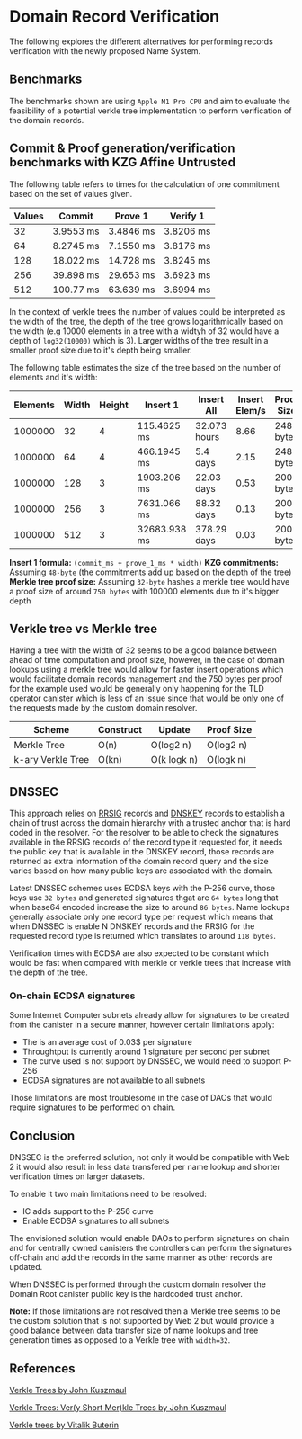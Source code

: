 # Domain Record Verification

The following explores the different alternatives for performing records verification with the newly proposed Name System.

## Benchmarks

The benchmarks shown are using `Apple M1 Pro CPU` and aim to evaluate the feasibility of a potential verkle tree implementation to perform verification of the domain records.

## Commit & Proof generation/verification benchmarks with KZG Affine Untrusted

The following table refers to times for the calculation of one commitment based on the set of values given. 

| Values |  Commit   |   Prove 1 |   Verify 1 |
|--------|-----------|-----------|------------|
|   32   | 3.9553 ms | 3.4846 ms |  3.8206 ms |
|   64   | 8.2745 ms | 7.1550 ms |  3.8176 ms | 
|  128   | 18.022 ms | 14.728 ms |  3.8245 ms | 
|  256   | 39.898 ms | 29.653 ms |  3.6923 ms | 
|  512   | 100.77 ms | 63.639 ms |  3.6994 ms | 

In the context of verkle trees the number of values could be interpreted as the width of the tree, the depth of the tree grows logarithmically based on the width (e.g 10000 elements in a tree with a widtyh of 32 would have a depth of `log32(10000)` which is 3). Larger widths of the tree result in a smaller proof size due to it's depth being smaller.

The following table estimates the size of the tree based on the number of elements and it's width:

| Elements |  Width | Height |     Insert 1 |     Insert All | Insert Elem/s | Proof Size |
|----------|--------|--------|--------------|----------------|---------------|------------|
| 1000000  | 32     |      4 |  115.4625 ms |   32.073 hours |     8.66      |  248 bytes |
| 1000000  | 64     |      4 |  466.1945 ms |       5.4 days |     2.15      |  248 bytes |
| 1000000  | 128    |      3 |  1903.206 ms |     22.03 days |     0.53      |  200 bytes |
| 1000000  | 256    |      3 |  7631.066 ms |     88.32 days |     0.13      |  200 bytes |
| 1000000  | 512    |      3 | 32683.938 ms |    378.29 days |     0.03      |  200 bytes |

**Insert 1 formula:** `(commit_ms + prove_1_ms * width)`
**KZG commitments:** Assuming `48-byte` (the commitments add up based on the depth of the tree)
**Merkle tree proof size:** Assuming `32-byte` hashes a merkle tree would have a proof size of around `750 bytes` with 100000 elements due to it's bigger depth

## Verkle tree vs Merkle tree 

Having a tree with the width of 32 seems to be a good balance between ahead of time computation and proof size, however, in the case of domain lookups using a merkle tree would allow for faster insert operations which would facilitate domain records management and the 750 bytes per proof for the example used would be generally only happening for the TLD operator canister which is less of an issue since that would be only one of the requests made by the custom domain resolver.

|        Scheme      |  Construct |    Update   | Proof Size | 
|--------------------|------------|-------------|------------|
| Merkle Tree        |    O(n)    |   O(log2 n) |  O(log2 n) |
| k-ary Verkle Tree  |    O(kn)   | O(k logk n) |  O(logk n) |

## DNSSEC

This approach relies on [RRSIG](https://datatracker.ietf.org/doc/html/rfc4034#section-3) records and [DNSKEY](https://datatracker.ietf.org/doc/html/rfc4034#section-2) records to establish a chain of trust across the domain hierarchy with a trusted anchor that is hard coded in the resolver. For the resolver to be able to check the signatures available in the RRSIG records of the record type it requested for, it needs the public key that is available in the DNSKEY record, those records are returned as extra information of the domain record query and the size varies based on how many public keys are associated with the domain.  

Latest DNSSEC schemes uses ECDSA keys with the P-256 curve, those keys use `32 bytes` and generated signatures thgat are `64 bytes` long that when base64 encoded increase the size to around `86 bytes`. Name lookups generally associate only one record type per request which means that when DNSSEC is enable N DNSKEY records and the RRSIG for the requested record type is returned which translates to around `118 bytes`.

Verification times with ECDSA are also expected to be constant which would be fast when compared with merkle or verkle trees that increase with the depth of the tree.

### On-chain ECDSA signatures 

Some Internet Computer subnets already allow for signatures to be created from the canister in a secure manner, however certain limitations apply:

- The is an average cost of 0.03$ per signature
- Throughtput is currently around 1 signature per second per subnet
- The curve used is not support by DNSSEC, we would need to support P-256
- ECDSA signatures are not available to all subnets

Those limitations are most troublesome in the case of DAOs that would require signatures to be performed on chain.

## Conclusion

DNSSEC is the preferred solution, not only it would be compatible with Web 2 it would also result in less data transfered per name lookup and shorter verification times on larger datasets.

To enable it two main limitations need to be resolved:

- IC adds support to the P-256 curve
- Enable ECDSA signatures to all subnets

The envisioned solution would enable DAOs to perform signatures on chain and for centrally owned canisters the controllers can perform the signatures off-chain and add the records in the same manner as other records are updated.

When DNSSEC is performed through the custom domain resolver the Domain Root canister public key is the hardcoded trust anchor.

**Note:** If those limitations are not resolved then a Merkle tree seems to be the custom solution that is not supported by Web 2 but would provide a good balance between data transfer size of name lookups and tree generation times as opposed to a Verkle tree with `width=32`.

## References

[Verkle Trees by John Kuszmaul](https://math.mit.edu/research/highschool/primes/materials/2018/Kuszmaul.pdf)

[Verkle Trees: Ver(y Short Mer)kle Trees by John Kuszmaul](https://math.mit.edu/research/highschool/primes/materials/2019/conf/12-5-Kuszmaul.pdf)

[Verkle trees by Vitalik Buterin](https://vitalik.ca/general/2021/06/18/verkle.html)
